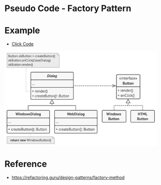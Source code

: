 # Pseudo Code - Factory Pattern

# Example
- [Click Code](pseudocode.txt)

![alt text](example.png)

# Reference
- https://refactoring.guru/design-patterns/factory-method
